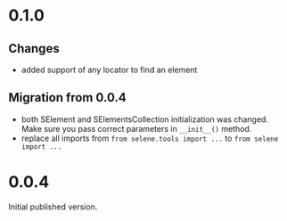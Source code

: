 # 0.1.0
## Changes
- added support of any locator to find an element

## Migration from 0.0.4
- both SElement and  SElementsCollection initialization was changed. Make sure you pass correct parameters 
in ```__init__()``` method. 
- replace all imports from ```from selene.tools import ...``` to ```from selene import ...```

# 0.0.4
Initial published version.